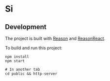 # Si

## Development

The project is built with [Reason](https://reasonml.github.io/) and [ReasonReact](https://reasonml.github.io/reason-react/).

To build and run this project:

```
npm install
npm start

# In another tab
cd public && http-server
```
